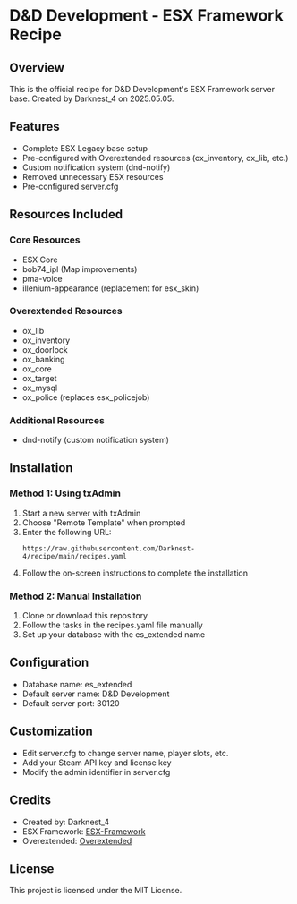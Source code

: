 # D&D Development - ESX Framework Recipe

## Overview
This is the official recipe for D&D Development's ESX Framework server base. Created by Darknest_4 on 2025.05.05.

## Features
- Complete ESX Legacy base setup
- Pre-configured with Overextended resources (ox_inventory, ox_lib, etc.)
- Custom notification system (dnd-notify)
- Removed unnecessary ESX resources
- Pre-configured server.cfg

## Resources Included

### Core Resources
- ESX Core
- bob74_ipl (Map improvements)
- pma-voice
- illenium-appearance (replacement for esx_skin)

### Overextended Resources
- ox_lib
- ox_inventory
- ox_doorlock
- ox_banking
- ox_core
- ox_target
- ox_mysql
- ox_police (replaces esx_policejob)

### Additional Resources
- dnd-notify (custom notification system)

## Installation

### Method 1: Using txAdmin
1. Start a new server with txAdmin
2. Choose "Remote Template" when prompted
3. Enter the following URL:
   ```
   https://raw.githubusercontent.com/Darknest-4/recipe/main/recipes.yaml
   ```
4. Follow the on-screen instructions to complete the installation

### Method 2: Manual Installation
1. Clone or download this repository
2. Follow the tasks in the recipes.yaml file manually
3. Set up your database with the es_extended name

## Configuration
- Database name: es_extended
- Default server name: D&D Development
- Default server port: 30120

## Customization
- Edit server.cfg to change server name, player slots, etc.
- Add your Steam API key and license key
- Modify the admin identifier in server.cfg

## Credits
- Created by: Darknest_4
- ESX Framework: [ESX-Framework](https://github.com/esx-framework)
- Overextended: [Overextended](https://github.com/overextended)

## License
This project is licensed under the MIT License.
